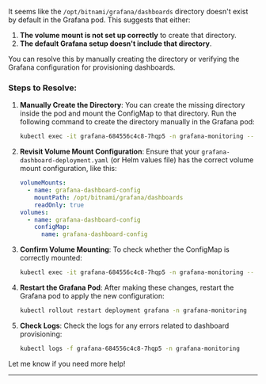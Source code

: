 It seems like the `/opt/bitnami/grafana/dashboards` directory doesn't exist by default in the Grafana pod. This suggests that either:

1. **The volume mount is not set up correctly** to create that directory.
2. **The default Grafana setup doesn't include that directory**.

You can resolve this by manually creating the directory or verifying the Grafana configuration for provisioning dashboards.

### Steps to Resolve:

1. **Manually Create the Directory**:
   You can create the missing directory inside the pod and mount the ConfigMap to that directory.
   Run the following command to create the directory manually in the Grafana pod:
   ```bash
   kubectl exec -it grafana-684556c4c8-7hqp5 -n grafana-monitoring -- mkdir -p /opt/bitnami/grafana/dashboards
   ```

2. **Revisit Volume Mount Configuration**:
   Ensure that your `grafana-dashboard-deployment.yaml` (or Helm values file) has the correct volume mount configuration, like this:
   ```yaml
   volumeMounts:
     - name: grafana-dashboard-config
       mountPath: /opt/bitnami/grafana/dashboards
       readOnly: true
   volumes:
     - name: grafana-dashboard-config
       configMap:
         name: grafana-dashboard-config
   ```

3. **Confirm Volume Mounting**:
   To check whether the ConfigMap is correctly mounted:
   ```bash
   kubectl exec -it grafana-684556c4c8-7hqp5 -n grafana-monitoring -- ls /opt/bitnami/grafana/dashboards
   ```

4. **Restart the Grafana Pod**:
   After making these changes, restart the Grafana pod to apply the new configuration:
   ```bash
   kubectl rollout restart deployment grafana -n grafana-monitoring
   ```

5. **Check Logs**:
   Check the logs for any errors related to dashboard provisioning:
   ```bash
   kubectl logs -f grafana-684556c4c8-7hqp5 -n grafana-monitoring
   ```

Let me know if you need more help!

---

